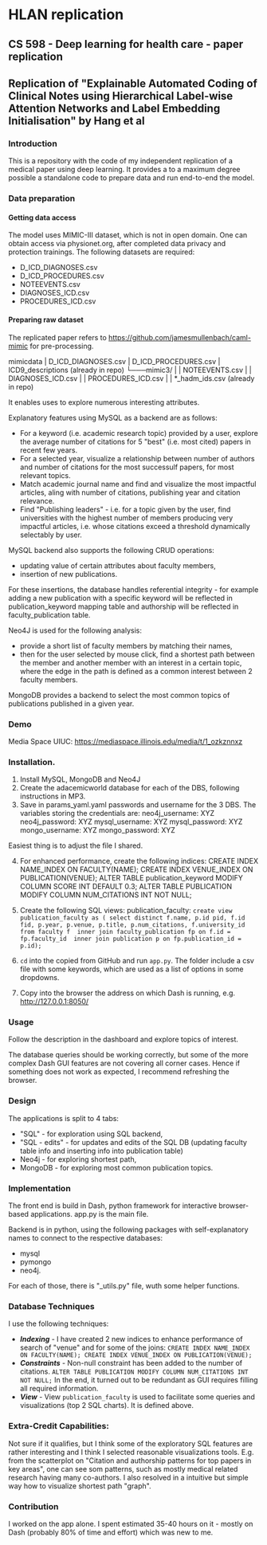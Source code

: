 # HLAN replication

## CS 598 - Deep learning for health care - paper replication
## Replication of "Explainable Automated Coding of Clinical Notes using Hierarchical Label-wise Attention Networks and Label Embedding Initialisation" by Hang et al

### Introduction
This is a repository with the code of my independent replication of a medical paper using deep learning. It provides a to a maximum degree possible a standalone code to prepare data and run end-to-end the model.

### Data preparation
#### Getting data access
The model uses MIMIC-III dataset, which is not in open domain. One can obtain access via physionet.org, after completed data privacy and protection trainings.
The following datasets are required:
- D_ICD_DIAGNOSES.csv
- D_ICD_PROCEDURES.csv
- NOTEEVENTS.csv
- DIAGNOSES_ICD.csv
- PROCEDURES_ICD.csv

#### Preparing raw dataset
The replicated paper refers to https://github.com/jamesmullenbach/caml-mimic for pre-processing. 

mimicdata
|   D_ICD_DIAGNOSES.csv
|   D_ICD_PROCEDURES.csv
|   ICD9_descriptions (already in repo)
└───mimic3/
|   |   NOTEEVENTS.csv
|   |   DIAGNOSES_ICD.csv
|   |   PROCEDURES_ICD.csv
|   |   *_hadm_ids.csv (already in repo)



It enables uses to explore numerous interesting attributes.

Explanatory features using MySQL as a backend are as follows:
- For a keyword (i.e. academic research topic) provided by a user, explore the average number of citations for 5 "best" (i.e. most cited) papers in recent few years.
- For a selected year, visualize a relationship between number of authors and number of citations for the most successulf papers, for most relevant topics.
- Match academic journal name and find and visualize the most impactful articles, aling with number of citations, publishing year and citation relevance.
- Find "Publishing leaders" - i.e. for a topic given by the user, find universities with the highest number of members producing very impactful articles, i.e. whose citations exceed a threshold dynamically selectably by user.

MySQL backend also supports the following CRUD operations:
- updating value of certain attributes about faculty members,
- insertion of new publications.

For these insertions, the database handles referential integrity - for example adding a new publication with a specific keyword will be reflected in publication_keyword mapping table and authorship will be reflected in faculty_publication table.

Neo4J is used for the following analysis:
- provide a short list of faculty members by matching their names,
- then for the user selected by mouse click, find a shortest path between the member and another member with an interest in a certain topic, where the edge in the path is defined as a common interest between 2 faculty members.

MongoDB provides a backend to select the most common topics of publications published in a given year.

### Demo
Media Space UIUC:
https://mediaspace.illinois.edu/media/t/1_ozkznnxz

 ### Installation.

1. Install MySQL, MongoDB and Neo4J
2. Create the adacemicworld database for each of the DBS, following instructions in MP3.
3. Save in params_yaml.yaml passwords and username for the 3 DBS. The variables storing the credentials are:
neo4j_username: XYZ
neo4j_password: XYZ
mysql_username: XYZ
mysql_password: XYZ
mongo_username: XYZ
mongo_password: XYZ

Easiest thing is to adjust the file I shared.

4. For enhanced performance, create the following indices:
CREATE INDEX NAME_INDEX ON FACULTY(NAME);
CREATE INDEX VENUE_INDEX ON PUBLICATION(VENUE);
ALTER TABLE publication_keyword MODIFY COLUMN SCORE INT DEFAULT 0.3;
ALTER TABLE PUBLICATION MODIFY COLUMN NUM_CITATIONS INT NOT NULL;

5. Create the following SQL views:
publication_faculty:
`create view publication_faculty as (
select distinct f.name, p.id pid, f.id fid, p.year, p.venue, p.title, p.num_citations, f.university_id
from faculty f 
inner join faculty_publication fp on f.id = fp.faculty_id 
inner join publication p on fp.publication_id = p.id);`

6. `cd` into the copied from GitHub and run `app.py`. The folder include a csv file with some keywords, which are used as a list of options in some dropdowns.

7. Copy into the browser the address on which Dash is running, e.g. http://127.0.0.1:8050/

### Usage
Follow the description in the dashboard and explore topics of interest.

The database queries should be working correctly, but some of the more complex Dash GUI features are not covering all corner cases. Hence if something does not work as expected, I recommend refreshing the browser. 

### Design
The applications is split to 4 tabs:
- "SQL" - for exploration using SQL backend,
- "SQL - edits" - for updates and edits of the SQL DB (updating faculty table info and inserting info into publication table)
- Neo4j - for exploring shortest path,
- MongoDB - for exploring most common publication topics.

### Implementation
The front end is build in Dash, python framework for interactive browser-based applications. app.py is the main file.

Backend is in python, using the following packages with self-explanatory names to connect to the respective databases:
- mysql
- pymongo
- neo4j.

For each of those, there is "_utils.py" file, wuth some helper functions.
### Database Techniques
I use the following techniques:
- ***Indexing*** - I have created 2 new indices to enhance performance of search of "venue" and for some of the joins:
`CREATE INDEX NAME_INDEX ON FACULTY(NAME);
CREATE INDEX VENUE_INDEX ON PUBLICATION(VENUE);`
- ***Constraints*** - Non-null constraint has been added to the number of citations. `ALTER TABLE PUBLICATION MODIFY COLUMN NUM_CITATIONS INT NOT NULL;` In the end, it turned out to be redundant as GUI requires filling all required information.
- ***View*** - View `publication_faculty` is used to facilitate some queries and visualizations (top 2 SQL charts). It is defined above.


### Extra-Credit Capabilities: 
Not sure if it qualifies, but I think some of the exploratory SQL features are rather interesting and I think I selected reasonable visualizations tools. E.g. from the scatterplot on "Citation and authorship patterns for top papers in key areas", one can see som patterns, such as mostly medical related research having many co-authors. I also resolved in a intuitive but simple way how to visualize shortest path "graph".

### Contribution
I worked on the app alone. I spent estimated 35-40 hours on it - mostly on Dash (probably 80% of time and effort) which was new to me.
